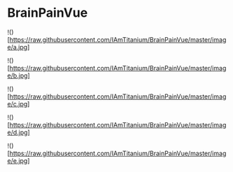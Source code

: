# BrainPainVue

!()[https://raw.githubusercontent.com/IAmTitanium/BrainPainVue/master/image/a.jpg]

!()[https://raw.githubusercontent.com/IAmTitanium/BrainPainVue/master/image/b.jpg]

!()[https://raw.githubusercontent.com/IAmTitanium/BrainPainVue/master/image/c.jpg]

!()[https://raw.githubusercontent.com/IAmTitanium/BrainPainVue/master/image/d.jpg]

!()[https://raw.githubusercontent.com/IAmTitanium/BrainPainVue/master/image/e.jpg]